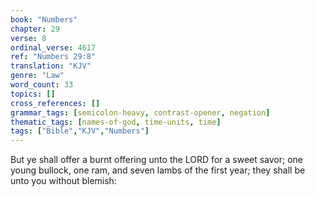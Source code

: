 ```yaml
---
book: "Numbers"
chapter: 29
verse: 8
ordinal_verse: 4617
ref: "Numbers 29:8"
translation: "KJV"
genre: "Law"
word_count: 33
topics: []
cross_references: []
grammar_tags: [semicolon-heavy, contrast-opener, negation]
thematic_tags: [names-of-god, time-units, time]
tags: ["Bible","KJV","Numbers"]
---
```

But ye shall offer a burnt offering unto the LORD for a sweet savor; one young bullock, one ram, and seven lambs of the first year; they shall be unto you without blemish:
